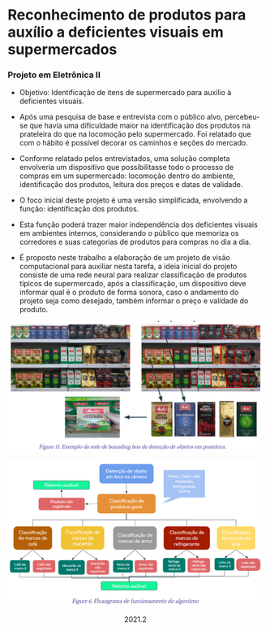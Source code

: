 # Reconhecimento de produtos para auxílio a deficientes visuais em supermercados

### Projeto em Eletrônica II

- Objetivo: Identificação de itens de supermercado para auxílio à deficientes visuais.

- Após uma pesquisa de base e entrevista com o público alvo, percebeu-se que havia uma dificuldade maior na identificação dos produtos na prateleira do que na locomoção pelo supermercado. Foi relatado que com o hábito é possível decorar os caminhos e seções do mercado. 
- Conforme relatado pelos entrevistados, uma solução completa envolveria um dispositivo que possibilitasse todo o processo de compras em um supermercado: locomoção dentro do ambiente, identificação dos produtos, leitura dos preços e datas de validade.
- O foco inicial deste projeto é uma versão simplificada, envolvendo a função: identificação dos produtos.
- Esta função poderá trazer maior independência dos deficientes visuais em ambientes internos, considerando o público que memoriza os corredores e suas categorias de produtos para compras no dia a dia.
- É proposto neste trabalho a elaboração de um projeto de visão computacional para auxiliar nesta tarefa, a ideia inicial do projeto consiste de uma rede neural para realizar classificação de produtos típicos de supermercado, após a classificação, um dispositivo deve informar qual é o produto de forma sonora, caso o andamento do projeto seja como desejado, também informar o preço e validade do produto.

![Git flow](https://github.com/Vinicius-ufsc/projetos_2/blob/main/Imagens/fluxograma3.png?raw=true)

![Git flow](https://github.com/Vinicius-ufsc/projetos_2/blob/main/Imagens/fluxograma1.png?raw=true)

<div align="center">2021.2</div> 
